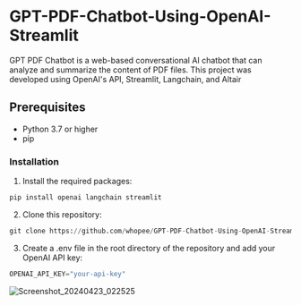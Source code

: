 # GPT-PDF-Chatbot-Using-OpenAI-Streamlit
GPT PDF Chatbot is a web-based conversational AI chatbot that can analyze and summarize the content of PDF files. This project was developed using OpenAI's API, Streamlit, Langchain, and Altair

## Prerequisites
- Python 3.7 or higher
- pip
### Installation
1. Install the required packages:


```python
pip install openai langchain streamlit
```

2. Clone this repository:

```python
git clone https://github.com/whopee/GPT-PDF-Chatbot-Using-OpenAI-Streamlit.git
```

3. Create a .env file in the root directory of the repository and add your OpenAI API key:

```python
OPENAI_API_KEY="your-api-key"
```
![Screenshot_20240423_022525](https://github.com/whopee/GPT-PDF-Chatbot-Using-OpenAI-Streamlit/assets/55501058/445b6ca9-8e66-46f0-b356-ccc0602b14b3)





